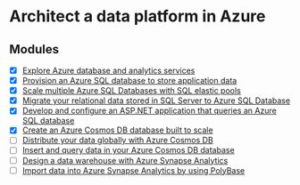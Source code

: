 # Architect a data platform in Azure


## Modules

- [x] [Explore Azure database and analytics services](https://docs.microsoft.com/en-us/learn/modules/azure-database-fundamentals/)
- [x] [Provision an Azure SQL database to store application data](https://docs.microsoft.com/en-us/learn/modules/provision-azure-sql-db/)
- [x] [Scale multiple Azure SQL Databases with SQL elastic pools](https://docs.microsoft.com/en-us/learn/modules/scale-sql-databases-elastic-pools/)
- [x] [Migrate your relational data stored in SQL Server to Azure SQL Database](https://docs.microsoft.com/en-us/learn/modules/migrate-sql-server-relational-data/)
- [x] [Develop and configure an ASP.NET application that queries an Azure SQL database](https://docs.microsoft.com/en-us/learn/modules/develop-app-that-queries-azure-sql/)
- [x] [Create an Azure Cosmos DB database built to scale](https://docs.microsoft.com/en-us/learn/modules/create-cosmos-db-for-scale/)
- [ ] [Distribute your data globally with Azure Cosmos DB](https://docs.microsoft.com/en-us/learn/modules/distribute-data-globally-with-cosmos-db/)
- [ ] [Insert and query data in your Azure Cosmos DB database](https://docs.microsoft.com/en-us/learn/modules/access-data-with-cosmos-db-and-sql-api/)
- [ ] [Design a data warehouse with Azure Synapse Analytics](https://docs.microsoft.com/en-us/learn/modules/design-azure-sql-data-warehouse/)
- [ ] [Import data into Azure Synapse Analytics by using PolyBase](https://docs.microsoft.com/en-us/learn/modules/import-data-into-asdw-with-polybase/)
